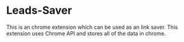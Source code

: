 # Leads-Saver
This is an chrome extension which can be used as an link saver. This extension uses Chrome API and stores all of the data in chrome.
